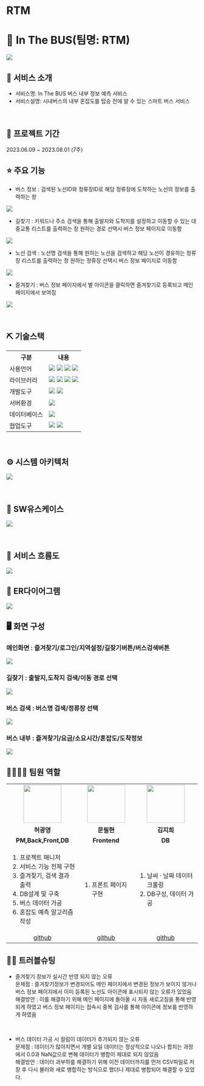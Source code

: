 # RTM
# 📎 In The BUS(팀명: RTM)
![](https://velog.velcdn.com/images/sslgo15/post/6a373468-3247-409d-a054-bf4ed674239f/image.png)



## 👀 서비스 소개
* 서비스명:  In The BUS 버스 내부 정보 예측 서비스
* 서비스설명: 시내버스의 내부 혼잡도를 탑승 전에 알 수 있는 스마트 버스 서비스
<br>

## 📅 프로젝트 기간
2023.06.09 ~ 2023.08.01 (7주)
<br>

## ⭐ 주요 기능
* 버스 정보 : 검색된 노선ID와 정류장ID로 해당 정류장에 도착하는 노선의 정보를 출력하는 창
  
![](https://velog.velcdn.com/images/sslgo15/post/69b05773-d9cd-4aa0-8d5c-09bcf4d2e761/image.png)

* 길찾기 : 키워드나 주소 검색을 통해 출발지와 도착지를 설정하고 이동할 수 있는 대중교통 리스트를 출력하는 창
원하는 경로 선택시 버스 정보 페이지로 이동함

![](https://velog.velcdn.com/images/sslgo15/post/1d007601-95af-4604-9e20-a8f28d92651f/image.png)

* 노선 검색 : 노선명 검색을 통해 원하는 노선을 검색하고 해당 노선이 경유하는 정류장 리스트를 출력하는 창
원하는 정류장 선택시 버스 정보 페이지로 이동함

![](https://velog.velcdn.com/images/sslgo15/post/b787c273-2654-4fca-be97-5917d86a6fce/image.png)

* 즐겨찾기 : 버스 정보 페이지에서 별 아이콘을 클릭하면 즐겨찾기로 등록되고 메인 페이지에서 보여짐
 
![](https://velog.velcdn.com/images/sslgo15/post/d772b7e8-e002-427b-bd42-4d44fbdd0a05/image.png)

<br>

## ⛏ 기술스택
<table>
    <tr>
        <th>구분</th>
        <th>내용</th>
    </tr>
    <tr>
        <td>사용언어</td>
        <td>
            <img src="https://img.shields.io/badge/Java-007396?style=for-the-badge&logo=java&logoColor=white"/>
            <img src="https://img.shields.io/badge/HTML5-E34F26?style=for-the-badge&logo=HTML5&logoColor=white"/>
            <img src="https://img.shields.io/badge/CSS3-1572B6?style=for-the-badge&logo=CSS3&logoColor=white"/>
            <img src="https://img.shields.io/badge/JavaScript-F7DF1E?style=for-the-badge&logo=JavaScript&logoColor=white"/>
        </td>
    </tr>
    <tr>
        <td>라이브러리</td>
        <td>
            <img src="https://img.shields.io/badge/KakaoMap-FFCD00?style=for-the-badge&logo=Kakao&logoColor=white"/>
          <img src="https://img.shields.io/badge/KAKAOLOGIN-FFCD00?style=for-the-badge&logo=Kakao&logoColor=white" >
          <img src="https://img.shields.io/badge/ODsayLAB-E34F26?style=for-the-badge&logo=ODsay&logoColor=white" >
          <img src="https://img.shields.io/badge/TAGO-F80000?style=for-the-badge&logo=TAGO&logoColor=white" >
        </td>
    </tr>
    <tr>
        <td>개발도구</td>
        <td>
            <img src="https://img.shields.io/badge/Eclipse-2C2255?style=for-the-badge&logo=Eclipse&logoColor=white"/>
            <img src="https://img.shields.io/badge/VSCode-007ACC?style=for-the-badge&logo=VisualStudioCode&logoColor=white"/>
        </td>
    </tr>
    <tr>
        <td>서버환경</td>
        <td>
            <img src="https://img.shields.io/badge/Apache Tomcat-D22128?style=for-the-badge&logo=Apache Tomcat&logoColor=white"/>
        </td>
    </tr>
    <tr>
        <td>데이터베이스</td>
        <td>
            <img src="https://img.shields.io/badge/Oracle 11g-F80000?style=for-the-badge&logo=Oracle&logoColor=white"/>
        </td>
    </tr>
    <tr>
        <td>협업도구</td>
        <td>
            <img src="https://img.shields.io/badge/Git-F05032?style=for-the-badge&logo=Git&logoColor=white"/>
            <img src="https://img.shields.io/badge/GitHub-181717?style=for-the-badge&logo=GitHub&logoColor=white"/>
        </td>
    </tr>
</table>


<br>

## ⚙ 시스템 아키텍처
![](https://velog.velcdn.com/images/sslgo15/post/480bbe0d-5768-41da-a30a-c37c96857935/image.jpg)

<br>

## 📌 SW유스케이스
![](https://velog.velcdn.com/images/sslgo15/post/2be2e8eb-0299-4b88-ba0f-1c52d93b94e3/image.png)

<br>

## 📌 서비스 흐름도
![](https://velog.velcdn.com/images/sslgo15/post/c028b52b-b3de-40d3-be89-b89271f08d40/image.png)
<br>

## 📌 ER다이어그램
![](https://velog.velcdn.com/images/sslgo15/post/017699d5-ad4d-442b-99db-141566b1ea20/image.png)
<br>

## 🖥 화면 구성

### 메인화면 : 즐겨찾기/로그인/지역설정/길찾기버튼/버스검색버튼
![](https://velog.velcdn.com/images/sslgo15/post/ddae6309-2678-448f-bff1-7a3e4570f3b2/image.png)
<br>

### 길찾기 : 출발지,도착지 검색/이동 경로 선택
![](https://velog.velcdn.com/images/sslgo15/post/63facba9-526a-4aca-b015-24f324653f25/image.png)
<br>

### 버스 검색 : 버스명 검색/정류장 선택
![](https://velog.velcdn.com/images/sslgo15/post/14ec8511-7e97-44e3-8bff-593a9bfa502c/image.png)
<br>

### 버스 내부 : 즐겨찾기/요금/소요시간/혼잡도/도착정보
![](https://velog.velcdn.com/images/sslgo15/post/455d39cd-e5bf-40df-9eaa-1f6f8a1b7f83/image.png)
<br>

## 👨‍👩‍👦‍👦 팀원 역할
<table>
  <tr>
    <td align="center"><img src="https://item.kakaocdn.net/do/9fc764ca0704ce3ebaba47c50f8b7e8ff43ad912ad8dd55b04db6a64cddaf76d" width="100" height="100"/></td>
    <td align="center"><img src="https://mblogthumb-phinf.pstatic.net/MjAxODAxMDdfMjk1/MDAxNTE1MzAzODc3NjE1.HqFU7w9BX14fzsPWXqTulN13TI584cLlazYu4Yuuohcg.vbUBogBP6YzkgsyGUS2tLGFNc-rSBG8NazX5oL_54k8g.GIF.jee6959/kakao7.gif?type=w800" width="100" height="100"/></td>
    <td align="center"><img src="https://img.ppomppu.co.kr/zboard/data3/comment/88/freeboard_57277188" width="100" height="100"/></td>
  </tr>
  <tr>
    <td align="center"><strong>허광영</strong></td>
    <td align="center"><strong>문필현</strong></td>
    <td align="center"><strong>김지희</strong></td>
  </tr>
  <tr>
    <td align="center"><b>PM,Back,Front,DB</b></td>
    <td align="center"><b>Frontend</b></td>
    <td align="center"><b>DB</b></td>
  </tr>
  <tr>
    <td aling="center">
      <ol>
      	<li>프로젝트 매니저
		<li>서비스 기능 전체 구현
		<li>즐겨찾기, 검색 결과 출력
		<li>DB설계 및 구축
		<li>버스 데이터 가공
		<li>혼잡도 예측 알고리즘 작성
      </ol>
	</td>
    <td aling="center">
   	<ol>
      	<li>프론트 페이지 구현
    </ol>
    </td>
    <td aling="center">
    <ol>
      <li>날씨 · 날짜 데이터 크롤링
      <li>DB구성, 데이터 가공
    </ol>
    </td>
  </tr>
  <tr>
    <td align="center"><a href="https://github.com/HeoGwangYoung" target='_blank'>github</a></td>
    <td align="center"><a href="https://github.com/자신의username작성해주세요" target='_blank'>github</a></td>
    <td align="center"><a href="https://github.com/자신의username작성해주세요" target='_blank'>github</a></td>
  </tr>
</table>

## 🤾‍♂️ 트러블슈팅

  
* 즐겨찾기 정보가 실시간 반영 되지 않는 오류<br>
문제점 : 즐겨찾기정보가 변경되어도 메인 페이지에서 변경된 정보가 보이지 않거나 버스 정보 페이지에서 이미 등록된 노선도 아이콘에 표시되지 않는 오류가 있었음<br>
해결방안 : 이를 해결하기 위해 메인 페이지에 돌아올 시 자동 새로고침을 통해 반영되게 하였고 버스 정보 페이지는 접속시 중복 검사를 통해 아이콘에 정보를 반영하게 하였음
<br>

* 버스 데이터 가공 시 컬럼이 데이터가 추가되지 않는 오류<br>
 문제점 : 데이터가 많아지면서 개별 요일 데이터는 정상적으로 나오나 합치는 과정에서 0.0과 NaN값으로 변해 데이터가 병합이 제대로 되지 않았음<br>
 해결방안 : 데이터 과부하를 해결하기 위해 이전 데이터까지를 먼저 CSV파일로 저장 후 다시 불러와 새로 병합하는 방식으로 했더니 제대로 병합되어 해결할 수 있었다.
